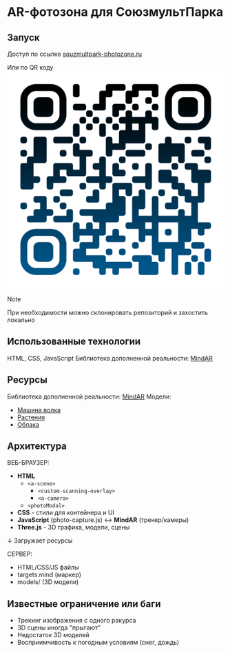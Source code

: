 # AR-фотозона для СоюзмультПарка
## Запуск
Доступ по ссылке [souzmultpark-photozone.ru](https://souzmultpark-photozone.ru/)

Или по QR коду
![QR Code](/images/qr-code.png)


> [!NOTE] 
> При необходимости можно склонировать репозиторий и захостить локально

## Использованные технологии
HTML, CSS, JavaScript
Библиотека дополненной реальности: [MindAR](https://hiukim.github.io/mind-ar-js-doc/)

## Ресурсы
Библиотека дополненной реальности: [MindAR](https://hiukim.github.io/mind-ar-js-doc/)
Модели:
 - [Машина волка](https://sketchfab.com/3d-models/volks-wolfs-car-nu-pogodi-62239be23535431aa73736c14e5b7272)
 - [Растения](https://sketchfab.com/3d-models/plants-kit-6c2980169c1e44e499d94a67c1752477)
 - [Облака](https://free-game-assets.itch.io/free-horizontal-game-backgrounds)

## Архитектура
ВЕБ-БРАУЗЕР:
- **HTML**
  - `<a-scene>`
    - `<custom-scanning-overlay>`
    - `<a-camera>`
  - `<photoModal>`
- **CSS** - стили для контейнера и UI
- **JavaScript** (photo-capture.js) ↔ **MindAR** (трекер/камеры)
- **Three.js** - 3D графика, модели, сцены

↓ Загружает ресурсы

СЕРВЕР:
- HTML/CSS/JS файлы
- targets.mind (маркер)
- models/ (3D модели)

## Известные ограничение или баги
 - Трекинг изображения с одного ракурса
 - 3D сцены иногда "прыгают"
 - Недостаток 3D моделей
 - Восприимчивость к погодным условиям (снег, дождь)